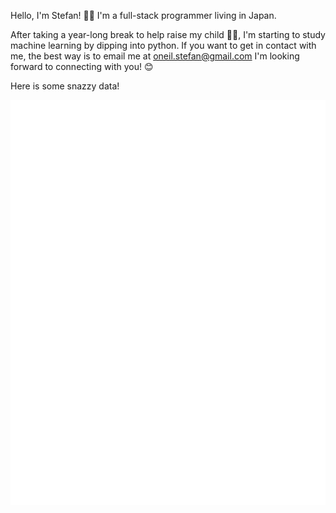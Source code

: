 
<!-- If you're using "main" as default branch -->

Hello, I'm Stefan! 👋🏼 I'm a full-stack programmer living in Japan.

After taking a year-long break to help raise my child 👶🏼, I'm starting to study machine learning by dipping into python. 
If you want to get in contact with me, the best way is to email me at oneil.stefan@gmail.com I'm looking forward to connecting with you! 😊

Here is some snazzy data!

![Metrics](https://github.com/bluebot08/bluebot08/blob/main/github-metrics.svg)
